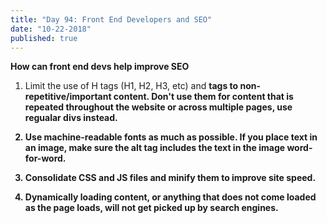 ```yaml
---
title: "Day 94: Front End Developers and SEO"
date: "10-22-2018"
published: true
---
```


**How can front end devs help improve SEO**
1. Limit the use of H tags (H1, H2, H3, etc) and <strong> tags to non-repetitive/important content. Don't use them for content that is repeated throughout the website or across multiple pages, use regualar divs instead.

2. Use machine-readable fonts as much as possible. If you place text in an image, make sure the alt tag includes the text in the image word-for-word.

3. Consolidate CSS and JS files and minify them to improve site speed.

4. Dynamically loading content, or anything that does not come loaded as the page loads, will not get picked up by search engines.
